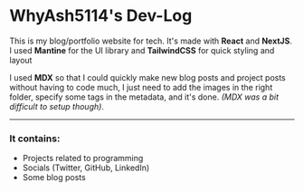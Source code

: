 # WhyAsh5114's Dev-Log


This is my blog/portfolio website for tech. It's made with **React** and **NextJS**. I used **Mantine** for the UI library and **TailwindCSS** for quick styling and layout

I used **MDX** so that I could quickly make new blog posts and project posts without having to code much, I just need to add the images in the right folder, specify some tags in the metadata, and it's done. *(MDX was a bit difficult to setup though)*.

---

### It contains:
- Projects related to programming
- Socials (Twitter, GitHub, LinkedIn)
- Some blog posts